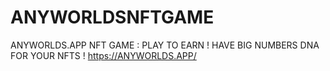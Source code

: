 # ANYWORLDSNFTGAME
ANYWORLDS.APP NFT GAME : PLAY TO EARN ! HAVE BIG NUMBERS DNA FOR YOUR NFTS ! https://ANYWORLDS.APP/
